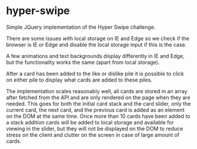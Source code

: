 # hyper-swipe

Simple JQuery implementation of the Hyper Swipe challenge. 

There are some issues with local storage on IE and Edge so we check if the browser is IE or Edge and disable the local storage input if this is the case.

A few animations and text backgrounds display differently in IE and Edge, but the functionality works the same (apart from local storage).

After a card has been added to the like or dislike pile it is possible to click on either pile to display what cards are added to these piles.

The implementation scales reasonably well, all cards are stored in an array after fetched from the API and are only rendered on the page when they are needed.
This goes for both the initial card stack and the card slider, only the current card, the next card, and the previous card is added as an element on the DOM at the same time.
Once more than 10 cards have been added to a stack addition cards will be added to local storage and available for viewing in the slider, but they will not be displayed on the DOM to reduce stress on the client and clutter on the screen in case of large amount of cards.
